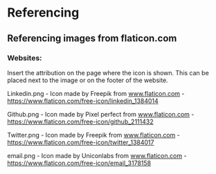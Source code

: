 
# Referencing

## Referencing images from flaticon.com

### Websites:

Insert the attribution on the page where the icon is shown. This can be placed next to the image or on the footer of the website.

Linkedin.png - Icon made by Freepik from www.flaticon.com
    - https://www.flaticon.com/free-icon/linkedin_1384014

Github.png - Icon made by Pixel perfect from www.flaticon.com
    - https://www.flaticon.com/free-icon/github_2111432

Twitter.png - Icon made by Freepik from www.flaticon.com
    - https://www.flaticon.com/free-icon/twitter_1384017

email.png - Icon made by Uniconlabs from www.flaticon.com
    - https://www.flaticon.com/free-icon/email_3178158

